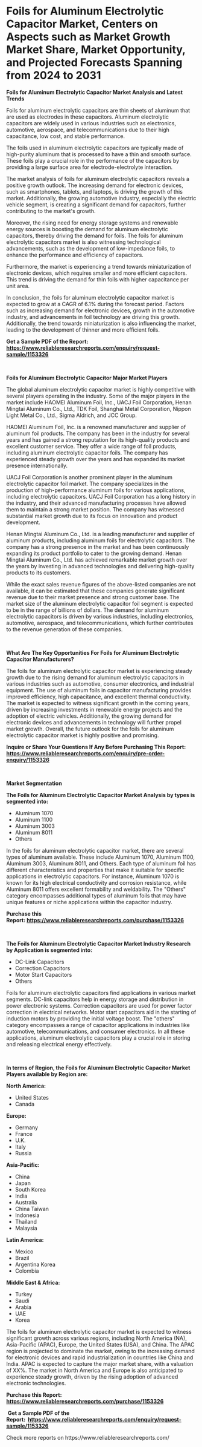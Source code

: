 <p><h1>Foils for Aluminum Electrolytic Capacitor Market, Centers on Aspects such as Market Growth Market Share, Market Opportunity, and Projected Forecasts Spanning from 2024 to 2031</h1></p><p><strong>Foils for Aluminum Electrolytic Capacitor Market Analysis and Latest Trends</strong></p>
<p><p>Foils for aluminum electrolytic capacitors are thin sheets of aluminum that are used as electrodes in these capacitors. Aluminum electrolytic capacitors are widely used in various industries such as electronics, automotive, aerospace, and telecommunications due to their high capacitance, low cost, and stable performance.</p><p>The foils used in aluminum electrolytic capacitors are typically made of high-purity aluminum that is processed to have a thin and smooth surface. These foils play a crucial role in the performance of the capacitors by providing a large surface area for electrode-electrolyte interaction.</p><p>The market analysis of foils for aluminum electrolytic capacitors reveals a positive growth outlook. The increasing demand for electronic devices, such as smartphones, tablets, and laptops, is driving the growth of this market. Additionally, the growing automotive industry, especially the electric vehicle segment, is creating a significant demand for capacitors, further contributing to the market's growth.</p><p>Moreover, the rising need for energy storage systems and renewable energy sources is boosting the demand for aluminum electrolytic capacitors, thereby driving the demand for foils. The foils for aluminum electrolytic capacitors market is also witnessing technological advancements, such as the development of low-impedance foils, to enhance the performance and efficiency of capacitors.</p><p>Furthermore, the market is experiencing a trend towards miniaturization of electronic devices, which requires smaller and more efficient capacitors. This trend is driving the demand for thin foils with higher capacitance per unit area.</p><p>In conclusion, the foils for aluminum electrolytic capacitor market is expected to grow at a CAGR of 6.1% during the forecast period. Factors such as increasing demand for electronic devices, growth in the automotive industry, and advancements in foil technology are driving this growth. Additionally, the trend towards miniaturization is also influencing the market, leading to the development of thinner and more efficient foils.</p></p>
<p><strong>Get a Sample PDF of the Report:&nbsp; <a href="https://www.reliableresearchreports.com/enquiry/request-sample/1153326">https://www.reliableresearchreports.com/enquiry/request-sample/1153326</a></strong></p>
<p>&nbsp;</p>
<p><strong>Foils for Aluminum Electrolytic Capacitor Major Market Players</strong></p>
<p><p>The global aluminum electrolytic capacitor market is highly competitive with several players operating in the industry. Some of the major players in the market include HAOMEI Aluminum Foil, Inc., UACJ Foil Corporation, Henan Mingtai Aluminum Co., Ltd., TDK Foil, Shanghai Metal Corporation, Nippon Light Metal Co., Ltd., Sigma Aldrich, and JCC Group.</p><p>HAOMEI Aluminum Foil, Inc. is a renowned manufacturer and supplier of aluminum foil products. The company has been in the industry for several years and has gained a strong reputation for its high-quality products and excellent customer service. They offer a wide range of foil products, including aluminum electrolytic capacitor foils. The company has experienced steady growth over the years and has expanded its market presence internationally.</p><p>UACJ Foil Corporation is another prominent player in the aluminum electrolytic capacitor foil market. The company specializes in the production of high-performance aluminum foils for various applications, including electrolytic capacitors. UACJ Foil Corporation has a long history in the industry, and their advanced manufacturing processes have allowed them to maintain a strong market position. The company has witnessed substantial market growth due to its focus on innovation and product development.</p><p>Henan Mingtai Aluminum Co., Ltd. is a leading manufacturer and supplier of aluminum products, including aluminum foils for electrolytic capacitors. The company has a strong presence in the market and has been continuously expanding its product portfolio to cater to the growing demand. Henan Mingtai Aluminum Co., Ltd. has achieved remarkable market growth over the years by investing in advanced technologies and delivering high-quality products to its customers.</p><p>While the exact sales revenue figures of the above-listed companies are not available, it can be estimated that these companies generate significant revenue due to their market presence and strong customer base. The market size of the aluminum electrolytic capacitor foil segment is expected to be in the range of billions of dollars. The demand for aluminum electrolytic capacitors is driven by various industries, including electronics, automotive, aerospace, and telecommunications, which further contributes to the revenue generation of these companies.</p></p>
<p>&nbsp;</p>
<p><strong>What Are The Key Opportunities For Foils for Aluminum Electrolytic Capacitor Manufacturers?</strong></p>
<p><p>The foils for aluminum electrolytic capacitor market is experiencing steady growth due to the rising demand for aluminum electrolytic capacitors in various industries such as automotive, consumer electronics, and industrial equipment. The use of aluminum foils in capacitor manufacturing provides improved efficiency, high capacitance, and excellent thermal conductivity. The market is expected to witness significant growth in the coming years, driven by increasing investments in renewable energy projects and the adoption of electric vehicles. Additionally, the growing demand for electronic devices and advancements in technology will further propel market growth. Overall, the future outlook for the foils for aluminum electrolytic capacitor market is highly positive and promising.</p></p>
<p><strong>Inquire or Share Your Questions If Any Before Purchasing This Report: <a href="https://www.reliableresearchreports.com/enquiry/pre-order-enquiry/1153326">https://www.reliableresearchreports.com/enquiry/pre-order-enquiry/1153326</a></strong></p>
<p>&nbsp;</p>
<p><strong>Market Segmentation</strong></p>
<p><strong>The Foils for Aluminum Electrolytic Capacitor Market Analysis by types is segmented into:</strong></p>
<p><ul><li>Aluminum 1070</li><li>Aluminum 1100</li><li>Aluminum 3003</li><li>Aluminum 8011</li><li>Others</li></ul></p>
<p><p>In the foils for aluminum electrolytic capacitor market, there are several types of aluminum available. These include Aluminum 1070, Aluminum 1100, Aluminum 3003, Aluminum 8011, and Others. Each type of aluminum foil has different characteristics and properties that make it suitable for specific applications in electrolytic capacitors. For instance, Aluminum 1070 is known for its high electrical conductivity and corrosion resistance, while Aluminum 8011 offers excellent formability and weldability. The "Others" category encompasses additional types of aluminum foils that may have unique features or niche applications within the capacitor industry.</p></p>
<p><strong>Purchase this Report:&nbsp;<a href="https://www.reliableresearchreports.com/purchase/1153326">https://www.reliableresearchreports.com/purchase/1153326</a></strong></p>
<p>&nbsp;</p>
<p><strong>The Foils for Aluminum Electrolytic Capacitor Market Industry Research by Application is segmented into:</strong></p>
<p><ul><li>DC-Link Capacitors</li><li>Correction Capacitors</li><li>Motor Start Capacitors</li><li>Others</li></ul></p>
<p><p>Foils for aluminum electrolytic capacitors find applications in various market segments. DC-link capacitors help in energy storage and distribution in power electronic systems. Correction capacitors are used for power factor correction in electrical networks. Motor start capacitors aid in the starting of induction motors by providing the initial voltage boost. The "others" category encompasses a range of capacitor applications in industries like automotive, telecommunications, and consumer electronics. In all these applications, aluminum electrolytic capacitors play a crucial role in storing and releasing electrical energy effectively.</p></p>
<p>&nbsp;</p>
<p><strong>In terms of Region, the Foils for Aluminum Electrolytic Capacitor Market Players available by Region are:</strong></p>
<p>
    <p> <strong> North America: </strong>
        <ul>
            <li>United States</li>
            <li>Canada</li>
        </ul>
        </p> 
    <p> <strong> Europe: </strong>
        <ul>
            <li>Germany</li>
            <li>France</li>
            <li>U.K.</li>
            <li>Italy</li>
            <li>Russia</li>
        </ul>
        </p> 
    <p> <strong> Asia-Pacific: </strong>
        <ul>
            <li>China</li>
            <li>Japan</li>
            <li>South Korea</li>
            <li>India</li>
            <li>Australia</li>
            <li>China Taiwan</li>
            <li>Indonesia</li>
            <li>Thailand</li>
            <li>Malaysia</li>
        </ul>
        </p> 
    <p> <strong> Latin America: </strong>
        <ul>
            <li>Mexico</li>
            <li>Brazil</li>
            <li>Argentina Korea</li>
            <li>Colombia</li>
        </ul>
        </p> 
    <p> <strong> Middle East & Africa: </strong>
        <ul>
            <li>Turkey</li>
            <li>Saudi</li>
            <li>Arabia</li>
            <li>UAE</li>
            <li>Korea</li>
        </ul>
    </p>
    </p>
<p><p>The foils for aluminum electrolytic capacitor market is expected to witness significant growth across various regions, including North America (NA), Asia-Pacific (APAC), Europe, the United States (USA), and China. The APAC region is projected to dominate the market, owing to the increasing demand for electronic devices and rapid industrialization in countries like China and India. APAC is expected to capture the major market share, with a valuation of XX%. The market in North America and Europe is also anticipated to experience steady growth, driven by the rising adoption of advanced electronic technologies.</p></p>
<p><strong>Purchase this Report: <a href="https://www.reliableresearchreports.com/purchase/1153326">https://www.reliableresearchreports.com/purchase/1153326</a></strong></p>
<p>&nbsp;<strong>Get a Sample PDF of the Report:&nbsp;&nbsp;<a href="https://www.reliableresearchreports.com/enquiry/request-sample/1153326">https://www.reliableresearchreports.com/enquiry/request-sample/1153326</a></strong></p>
<p><strong></strong></p>
<p>Check more reports on https://www.reliableresearchreports.com/</p>